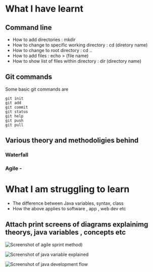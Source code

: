 # **What I have learnt** 

## Command line

- How to add directories : mkdir 
- How to change to specific working directory : cd (diretory name)
- How to change to root directory : cd .. 
- How to add files : echo > (file name)
- How to show list of files within directory : dir (directory name)

## Git commands

Some basic git commands are

```
git init 
git add
git commit
git status
git help
git push
git pull
```

## Various theory and methodoligies behind

### Waterfall 

### Agile - 


# What I am struggling to learn 

- The difference between Java variables, syntax, class
- How the above applies to software , app , web dev etc




## Attach print screens of diagrams explainimg theorys, java variables , concepts etc


![Screenshot of agile sprint method)](https://github.com/chellacodes/github-fundamentals/assets/128637059/993d434e-ae89-422f-9f22-269d877196be)

![Screenshot of java variable explained](https://github.com/chellacodes/github-fundamentals/assets/128637059/32ce960d-9256-49ae-bd49-b38cb659bef2)

![Screenshot of java development flow](https://github.com/chellacodes/github-fundamentals/assets/128637059/971aebf2-e399-410c-9aab-e0fe864b2974)
